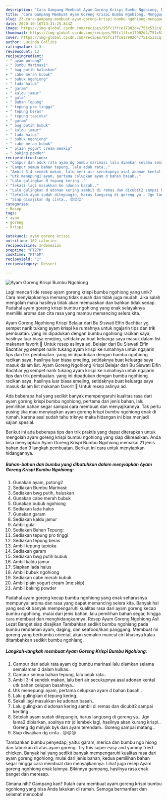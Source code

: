 ```yaml
---
description: "Cara Gampang Membuat Ayam Goreng Krispi Bumbu Ngohiong, Menggugah Selera"
title: "Cara Gampang Membuat Ayam Goreng Krispi Bumbu Ngohiong, Menggugah Selera"
slug: 23-cara-gampang-membuat-ayam-goreng-krispi-bumbu-ngohiong-menggugah-selera
date: 2020-10-16T13:31:25.844Z
image: https://img-global.cpcdn.com/recipes/95fc1ffce17902d4/751x532cq70/ayam-goreng-krispi-bumbu-ngohiong-foto-resep-utama.jpg
thumbnail: https://img-global.cpcdn.com/recipes/95fc1ffce17902d4/751x532cq70/ayam-goreng-krispi-bumbu-ngohiong-foto-resep-utama.jpg
cover: https://img-global.cpcdn.com/recipes/95fc1ffce17902d4/751x532cq70/ayam-goreng-krispi-bumbu-ngohiong-foto-resep-utama.jpg
author: Lucinda Collins
ratingvalue: 4.3
reviewcount: 13
recipeingredient:
- " ayam potong2"
- " Bumbu Marinasi"
- " bwg putih haluskan"
- " cabe merah bubuk"
- " bubuk ngohiong"
- " lada halus"
- " garam"
- " kaldu jamur"
- " gula"
- " Bahan Tepung"
- " tepung pro tinggi"
- " tepung beras"
- " tepung tapioka"
- " garam"
- " bwg putih bubuk"
- " kaldu jamur"
- " lada halus"
- " bubuk ngohiong"
- " cabe merah bubuk"
- " plain yogurt cream meskip"
- " baking powder"
recipeinstructions:
- "Campur dan aduk rata ayam dg bumbu marinasi lalu diamkan selama semalaman d dalam kulkas.."
- "Campur semua bahan tepung, lalu aduk rata.."
- "Ambil 3-4 sendok makan, lalu beri air secukupnya asal adonan kental utk bahan celupan basahnya.."
- "Utk menepungi ayam, pertama celupkan ayam d bahan basah.."
- "Lalu gulingkan d tepung kering.."
- "Sekali lagi masukkan ke adonan basah.."
- "Lalu gulingkan d adonan kering sambil di remas dan dicubit2 sampai keriting.."
- "Setelah ayam sudah ditepungin, harus langusng di goreng ya.. Jgn lama2 dibiarkan, soalnya ntr jd lembek lagi, hasilnya akan kurang krispi.. Goreng dg minyak byk dan ayam terendam.. Goreng sampai matang.."
- "Siap disajikan dg cinta.. 😍😍😍"
categories:
- Resep
tags:
- ayam
- goreng
- krispi

katakunci: ayam goreng krispi 
nutrition: 102 calories
recipecuisine: Indonesian
preptime: "PT27M"
cooktime: "PT45M"
recipeyield: "1"
recipecategory: Dessert

---
```



![Ayam Goreng Krispi Bumbu Ngohiong](https://img-global.cpcdn.com/recipes/95fc1ffce17902d4/751x532cq70/ayam-goreng-krispi-bumbu-ngohiong-foto-resep-utama.jpg)

Lagi mencari ide resep ayam goreng krispi bumbu ngohiong yang unik? Cara menyiapkannya memang tidak susah dan tidak juga mudah. Jika salah mengolah maka hasilnya tidak akan memuaskan dan bahkan tidak sedap. Padahal ayam goreng krispi bumbu ngohiong yang enak selayaknya memiliki aroma dan cita rasa yang mampu memancing selera kita.

Ayam Goreng Ngohiong Krispi Belajar dari Bu Siswati Elfin Bachtiar yg sempet narik tukang ayam krispi ke rumahnya untuk ngajarin tips dan trik pembuatan. yang ini dipadukan dengan bumbu ngohiong racikan saya, hasilnya luar biasa emejing, setidaknya buat keluarga saya masuk dalam list makanan favorit 🥰 Untuk resep aslinya ad. Belajar dari Bu Siswati Elfin Bachtiar yg sempet narik tukang ayam krispi ke rumahnya untuk ngajarin tips dan trik pembuatan. yang ini dipadukan dengan bumbu ngohiong racikan saya, hasilnya luar biasa emejing, setidaknya buat keluarga saya masuk dalam list. Ayam Goreng Ngohiong Krispi Belajar dari Bu Siswati Elfin Bachtiar yg sempet narik tukang ayam krispi ke rumahnya untuk ngajarin tips dan trik pembuatan. yang ini dipadukan dengan bumbu ngohiong racikan saya, hasilnya luar biasa emejing, setidaknya buat keluarga saya masuk dalam list makanan favorit 🥰 Untuk resep aslinya ad.

Ada beberapa hal yang sedikit banyak mempengaruhi kualitas rasa dari ayam goreng krispi bumbu ngohiong, pertama dari jenis bahan, lalu pemilihan bahan segar sampai cara membuat dan menyajikannya. Tak perlu pusing jika mau menyiapkan ayam goreng krispi bumbu ngohiong enak di rumah, karena asal sudah tahu triknya maka hidangan ini bisa menjadi sajian spesial.


Berikut ini ada beberapa tips dan trik praktis yang dapat diterapkan untuk mengolah ayam goreng krispi bumbu ngohiong yang siap dikreasikan. Anda bisa menyiapkan Ayam Goreng Krispi Bumbu Ngohiong memakai 21 jenis bahan dan 9 langkah pembuatan. Berikut ini cara untuk menyiapkan hidangannya.

<!--inarticleads1-->

##### Bahan-bahan dan bumbu yang dibutuhkan dalam menyiapkan Ayam Goreng Krispi Bumbu Ngohiong:

1. Gunakan  ayam, potong2
1. Sediakan  Bumbu Marinasi:
1. Sediakan  bwg putih, haluskan
1. Gunakan  cabe merah bubuk
1. Gunakan  bubuk ngohiong
1. Sediakan  lada halus
1. Gunakan  garam
1. Sediakan  kaldu jamur
1. Ambil  gula
1. Sediakan  Bahan Tepung:
1. Sediakan  tepung pro tinggi
1. Sediakan  tepung beras
1. Ambil  tepung tapioka
1. Sediakan  garam
1. Sediakan  bwg putih bubuk
1. Ambil  kaldu jamur
1. Siapkan  lada halus
1. Ambil  bubuk ngohiong
1. Sediakan  cabe merah bubuk
1. Ambil  plain yogurt cream (me:skip)
1. Ambil  baking powder


Padahal ayam goreng kecap bumbu ngohiong yang enak seharusnya mempunyai aroma dan rasa yang dapat memancing selera kita. Banyak hal yang sedikit banyak mempengaruhi kualitas rasa dari ayam goreng kecap bumbu ngohiong, mulai dari jenis bahan, lalu pemilihan bahan segar, hingga cara membuat dan menghidangkannya. Resep Ayam Goreng Ngohiong Asli Lezat Banget siap disajikan Tambahkan sedikit bumbu ngohiang pada bumbu rendaman ayam, daging, dan seafood/ikan panggang. Membuat mi goreng yang berbumbu oriental, akan semakin muncul ciri khasnya kalau ditambahkan sedikit bumbu ngohiang. 

<!--inarticleads2-->

##### Langkah-langkah membuat Ayam Goreng Krispi Bumbu Ngohiong:

1. Campur dan aduk rata ayam dg bumbu marinasi lalu diamkan selama semalaman d dalam kulkas..
1. Campur semua bahan tepung, lalu aduk rata..
1. Ambil 3-4 sendok makan, lalu beri air secukupnya asal adonan kental utk bahan celupan basahnya..
1. Utk menepungi ayam, pertama celupkan ayam d bahan basah..
1. Lalu gulingkan d tepung kering..
1. Sekali lagi masukkan ke adonan basah..
1. Lalu gulingkan d adonan kering sambil di remas dan dicubit2 sampai keriting..
1. Setelah ayam sudah ditepungin, harus langusng di goreng ya.. Jgn lama2 dibiarkan, soalnya ntr jd lembek lagi, hasilnya akan kurang krispi.. Goreng dg minyak byk dan ayam terendam.. Goreng sampai matang..
1. Siap disajikan dg cinta.. 😍😍😍


Tambahkan bumbu penyedap, yaitu: garam, merica dan bumbu ngo hiong dan taburkan di atas ayam goreng. Try this super easy and yummy fried chicken. Banyak hal yang sedikit banyak mempengaruhi kualitas rasa dari ayam goreng ngohiong, mulai dari jenis bahan, kedua pemilihan bahan segar hingga cara membuat dan menyajikannya. Lihat juga resep Ayam goreng ngohiong enak lainnya. Bikinnya gampang, hasilnya rasa enak banget dan meresap. 

Gimana nih? Gampang kan? Itulah cara membuat ayam goreng krispi bumbu ngohiong yang bisa Anda lakukan di rumah. Semoga bermanfaat dan selamat mencoba!
